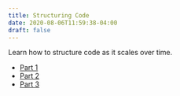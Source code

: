 ```yaml
---
title: Structuring Code
date: 2020-08-06T11:59:38-04:00
draft: false
---
```


Learn how to structure code as it scales over time.

- [Part 1](/how-to-scale-a-javascript-project-over-time-part-1/)
- [Part 2](how-to-scale-a-javascript-project-over-time-part-2)
- [Part 3](how-to-scale-a-javascript-project-over-time-part-3)